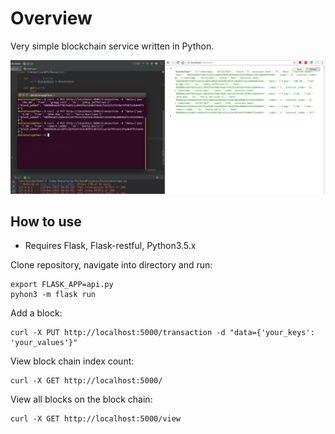 # Overview

Very simple blockchain service written in Python.

![Blockchain app](blockchain.png)

## How to use

* Requires Flask, Flask-restful, Python3.5.x

Clone repository, navigate into directory and run:

```
export FLASK_APP=api.py
pyhon3 -m flask run
```

Add a block:
```
curl -X PUT http://localhost:5000/transaction -d "data={'your_keys': 'your_values'}"
```

View block chain index count:
```
curl -X GET http://localhost:5000/
```

View all blocks on the block chain:
```
curl -X GET http://localhost:5000/view
```
